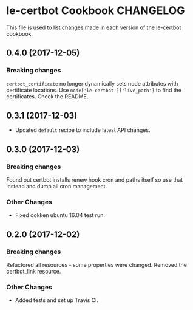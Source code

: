 # le-certbot Cookbook CHANGELOG

This file is used to list changes made in each version of the le-certbot cookbook.

## 0.4.0 (2017-12-05)

### Breaking changes

`certbot_certificate` no longer dynamically sets node attributes with certificate locations. Use `node['le-certbot']['live_path']` to find the certificates. Check the README.

## 0.3.1 (2017-12-03)

- Updated `default` recipe to include latest API changes.

## 0.3.0 (2017-12-03)

### Breaking changes

Found out certbot installs renew hook cron and paths itself so use that instead and dump all cron management.

### Other Changes

- Fixed dokken ubuntu 16.04 test run.

## 0.2.0 (2017-12-02)

### Breaking changes

Refactored all resources - some properties were changed. Removed the certbot_link resource.

### Other Changes

- Added tests and set up Travis CI.
